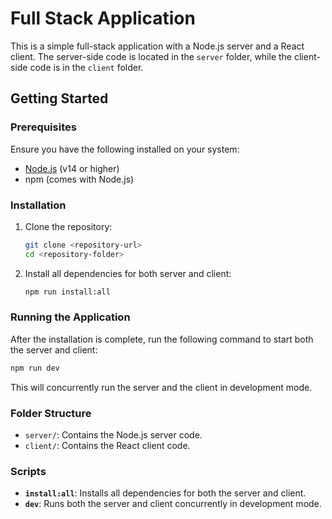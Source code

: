 # Full Stack Application

This is a simple full-stack application with a Node.js server and a React client. The server-side code is located in the `server` folder, while the client-side code is in the `client` folder.

## Getting Started

### Prerequisites

Ensure you have the following installed on your system:

- [Node.js](https://nodejs.org/) (v14 or higher)
- npm (comes with Node.js)

### Installation

1. Clone the repository:
   ```bash
   git clone <repository-url>
   cd <repository-folder>
   ```

2. Install all dependencies for both server and client:
   ```bash
   npm run install:all
   ```

### Running the Application

After the installation is complete, run the following command to start both the server and client:

```bash
npm run dev
```

This will concurrently run the server and the client in development mode.

### Folder Structure

- `server/`: Contains the Node.js server code.
- `client/`: Contains the React client code.

### Scripts

- **`install:all`**: Installs all dependencies for both the server and client.
- **`dev`**: Runs both the server and client concurrently in development mode.